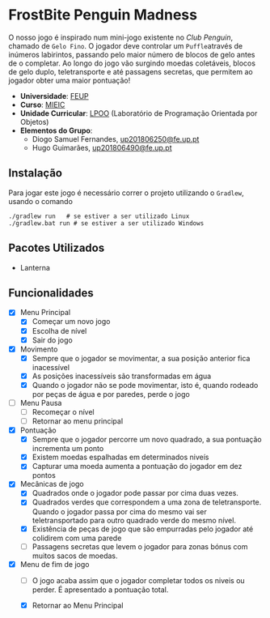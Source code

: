 # FrostBite Penguin Madness

O nosso jogo é inspirado num mini-jogo existente no *Club Penguin*, chamado de `Gelo Fino`. O jogador deve controlar um `Puffle`através de inúmeros labirintos, passando pelo maior número de blocos de gelo antes de o completar. Ao longo do jogo vão surgindo moedas coletáveis, blocos de gelo duplo, teletransporte e até passagens secretas, que permitem ao jogador obter uma maior pontuação!

- **Universidade**: [FEUP](https://sigarra.up.pt/feup/pt/web_page.Inicial)
- **Curso**: [MIEIC](https://sigarra.up.pt/feup/pt/cur_geral.cur_view?pv_curso_id=742&pv_ano_lectivo=2019)
- **Unidade Curricular**: [LPOO](https://sigarra.up.pt/feup/pt/UCURR_GERAL.FICHA_UC_VIEW?pv_ocorrencia_id=420000) (Laboratório de Programação Orientada por Objetos)
- **Elementos do Grupo**:    
    - Diogo Samuel Fernandes, up201806250@fe.up.pt
    - Hugo Guimarães, up201806490@fe.up.pt

## Instalação

Para jogar este jogo é necessário correr o projeto utilizando o `Gradlew`, usando o comando
```shell
./gradlew run   # se estiver a ser utilizado Linux
./gradlew.bat run # se estiver a ser utilizado Windows
```

## Pacotes Utilizados

- Lanterna

## Funcionalidades

- [x] Menu Principal
    - [x] Começar um novo jogo
    - [x] Escolha de nível
    - [x] Sair do jogo

- [x] Movimento
    - [x] Sempre que o jogador se movimentar, a sua posição anterior fica inacessível
    - [x] As posições inacessíveis são transformadas em água
    - [x] Quando o jogador não se pode movimentar, isto é, quando rodeado por peças de água e por paredes, perde o jogo

- [ ] Menu Pausa
    - [ ] Recomeçar o nível
    - [ ] Retornar ao menu principal

- [x] Pontuação
    - [x] Sempre que o jogador percorre um novo quadrado, a sua pontuação incrementa um ponto
    - [x] Existem moedas espalhadas em determinados niveís
    - [x] Capturar uma moeda aumenta a pontuação do jogador em dez pontos

- [x] Mecânicas de jogo
    - [x] Quadrados onde o jogador pode passar por cima duas vezes.
    - [x] Quadrados verdes que correspondem a uma zona de teletransporte. Quando o jogador passa por cima do mesmo vai ser teletransportado para outro quadrado verde do mesmo nível.
    - [x] Existência de peças de jogo que são empurradas pelo jogador até colidirem com uma parede
    - [ ] Passagens secretas que levem o jogador para zonas bónus com muitos sacos de moedas.

- [x] Menu de fim de jogo
    - [ ] O jogo acaba assim que o jogador completar todos os niveis ou perder. É apresentado a pontuação total.
    - [x] Retornar ao Menu Principal


